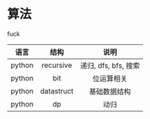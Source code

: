 # 算法

fuck

| 语言 | 结构 | 说明 |
| :---: | :---: | :---: |
| python | recursive | 递归, dfs, bfs, 搜索|
| python | bit | 位运算相关 |
| python | datastruct | 基础数据结构|
| python | dp | 动归 |

